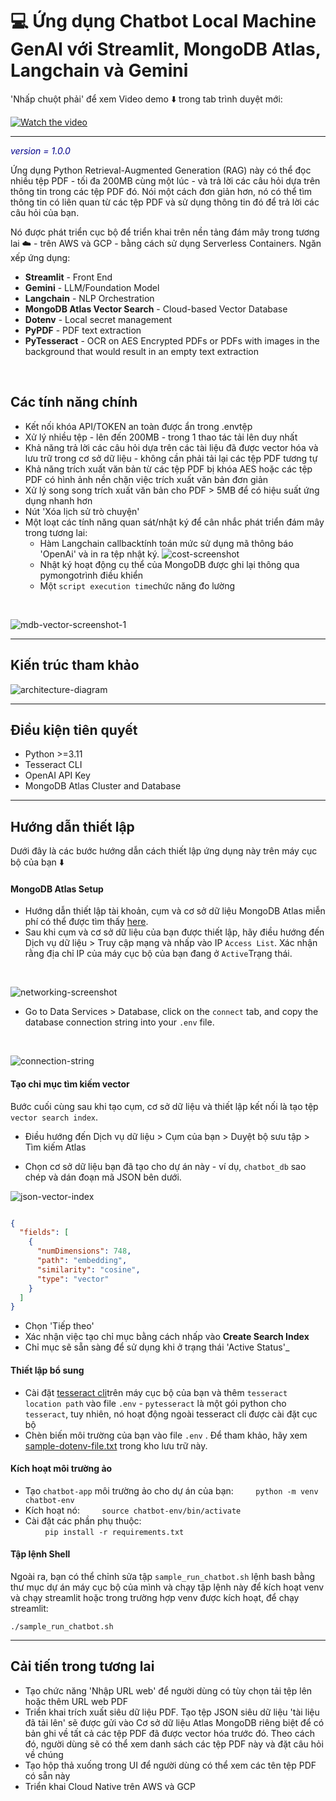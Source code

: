 # 💻 Ứng dụng Chatbot Local Machine GenAI với Streamlit, MongoDB Atlas, Langchain và Gemini

'Nhấp chuột phải' để xem Video demo ⬇️ trong tab trình duyệt mới:

<!-- markdownlint-disable-next-line MD033 -->
<a href="https://youtu.be/E0RpmGbmKEg" target="_blank">
<!-- markdownlint-disable-next-line MD033 -->
  <img src="https://img.youtube.com/vi/E0RpmGbmKEg/0.jpg" alt="Watch the video">
</a>

---
<!-- markdownlint-disable-next-line MD033 -->
<span style="color:darkblue">_version = 1.0.0_</span>
<!-- markdownlint-enable MD033 -->

Ứng dụng Python Retrieval-Augmented Generation (RAG) này có thể đọc nhiều tệp PDF - tối đa 200MB cùng một lúc - và trả lời các câu hỏi dựa trên thông tin trong các tệp PDF đó. Nói một cách đơn giản hơn, nó có thể tìm thông tin có liên quan từ các tệp PDF và sử dụng thông tin đó để trả lời các câu hỏi của bạn.

Nó được phát triển cục bộ để triển khai trên nền tảng đám mây trong tương lai ☁️ - trên AWS và GCP - bằng cách sử dụng Serverless Containers. Ngăn xếp ứng dụng:
* **Streamlit** - Front End
* **Gemini** - LLM/Foundation Model
* **Langchain** - NLP Orchestration
* **MongoDB Atlas Vector Search** - Cloud-based Vector Database
* **Dotenv** - Local secret management
* **PyPDF** - PDF text extraction
* **PyTesseract** - OCR on AES Encrypted PDFs or PDFs with images in the background that would result in an empty text extraction
</br>

## Các tính năng chính

* Kết nối khóa API/TOKEN an toàn được ẩn trong .envtệp
* Xử lý nhiều tệp - lên đến 200MB - trong 1 thao tác tải lên duy nhất
* Khả năng trả lời các câu hỏi dựa trên các tài liệu đã được vector hóa và lưu trữ trong cơ sở dữ liệu - không cần phải tải lại các tệp PDF tương tự
* Khả năng trích xuất văn bản từ các tệp PDF bị khóa AES hoặc các tệp PDF có hình ảnh nền chặn việc trích xuất văn bản đơn giản
* Xử lý song song trích xuất văn bản cho PDF > 5MB để có hiệu suất ứng dụng nhanh hơn
* Nút 'Xóa lịch sử trò chuyện'
* Một loạt các tính năng quan sát/nhật ký để cân nhắc phát triển đám mây trong tương lai:
    * Hàm Langchain callbacktính toán mức sử dụng mã thông báo 'OpenAi' và in ra tệp nhật ký.
  ![cost-screenshot](images/openai-token-usage-mdb-logs-screenshot.png) 
  * Nhật ký hoạt động cụ thể của MongoDB được ghi lại thông qua pymongotrình điều khiển
  * Một `script execution time`chức năng đo lường

</br>

![mdb-vector-screenshot-1](images/mdb-compass-screenshot-1.png)

---

## Kiến trúc tham khảo

![architecture-diagram](images/local-rag-mdb-diagram.png)

---

## Điều kiện tiên quyết

* Python >=3.11
* Tesseract CLI
* OpenAI API Key
* MongoDB Atlas Cluster and Database

---

## Hướng dẫn thiết lập

Dưới đây là các bước hướng dẫn cách thiết lập ứng dụng này trên máy cục bộ của bạn ⬇️

#### MongoDB Atlas Setup

* Hướng dẫn thiết lập tài khoản, cụm và cơ sở dữ liệu MongoDB Atlas miễn phí có thể được tìm thấy [here](https://www.mongodb.com/docs/atlas/getting-started/).
* Sau khi cụm và cơ sở dữ liệu của bạn được thiết lập, hãy điều hướng đến Dịch vụ dữ liệu > Truy cập mạng và nhấp vào IP `Access List`. Xác nhận rằng địa chỉ IP của máy cục bộ của bạn đang ở `Active`Trạng thái.
 </br>
  
![networking-screenshot](images/mdb-networking-screenshot.png)
</br>

* Go to Data Services > Database, click on the `connect` tab, and copy the database connection string into your `.env` file.

</br>

![connection-string](images/mdb-connection-screenshot.png)
</br>

#### Tạo chỉ mục tìm kiếm vector

Bước cuối cùng sau khi tạo cụm, cơ sở dữ liệu và thiết lập kết nối là tạo tệp `vector search index`.

* Điều hướng đến Dịch vụ dữ liệu > Cụm của bạn > Duyệt bộ sưu tập > Tìm kiếm Atlas

* Chọn cơ sở dữ liệu bạn đã tạo cho dự án này - ví dụ, `chatbot_db`  sao chép và dán đoạn mã JSON bên dưới.

![json-vector-index](images/mdb-index-json-screenshot.png)

```json

{
  "fields": [
    {
      "numDimensions": 748,
      "path": "embedding",
      "similarity": "cosine",
      "type": "vector"
    }
  ]
}

```

* Chọn 'Tiếp theo'
* Xác nhận việc tạo chỉ mục bằng cách nhấp vào **Create Search Index**
* Chỉ mục sẽ sẵn sàng để sử dụng khi ở trạng thái 'Active Status'_

#### Thiết lập bổ sung

* Cài đặt [tesseract cli](https://tesseract-ocr.github.io/tessdoc/Command-Line-Usage.html)trên máy cục bộ của bạn và thêm `tesseract location path` vào file `.env` - `pytesseract` là một gói python cho `tesseract`, tuy nhiên, nó hoạt động ngoài tesseract cli được cài đặt cục bộ
* Chèn biến môi trường của bạn vào file `.env` . Để tham khảo, hãy xem [sample-dotenv-file.txt](sample-dotenv-file.txt) trong kho lưu trữ này.

#### Kích hoạt môi trường ảo

* Tạo `chatbot-app` môi trường ảo cho dự án của bạn: 
&nbsp;&nbsp;&nbsp;&nbsp;&nbsp;&nbsp;&nbsp;&nbsp;`python -m venv chatbot-env`
* Kích hoạt nó: 
&nbsp;&nbsp;&nbsp;&nbsp;&nbsp;&nbsp;&nbsp;&nbsp;`source chatbot-env/bin/activate`
* Cài đặt các phần phụ thuộc:  
&nbsp;&nbsp;&nbsp;&nbsp;&nbsp;&nbsp;&nbsp;&nbsp;`pip install -r requirements.txt`  

#### Tập lệnh Shell

Ngoài ra, bạn có thể chỉnh sửa tập `sample_run_chatbot.sh` lệnh bash bằng thư mục dự án máy cục bộ của mình và chạy tập lệnh này để kích hoạt venv và chạy streamlit hoặc trong trường hợp venv được kích hoạt, để chạy streamlit:

`./sample_run_chatbot.sh`

---

## Cải tiến trong tương lai

* Tạo chức năng 'Nhập URL web' để người dùng có tùy chọn tải tệp lên hoặc thêm URL web PDF
* Triển khai trích xuất siêu dữ liệu PDF. Tạo tệp JSON siêu dữ liệu 'tài liệu đã tải lên' sẽ được gửi vào Cơ sở dữ liệu Atlas MongoDB riêng biệt để có bản ghi về tất cả các tệp PDF đã được vector hóa trước đó. Theo cách đó, người dùng sẽ có thể xem danh sách các tệp PDF này và đặt câu hỏi về chúng
* Tạo hộp thả xuống trong UI để người dùng có thể xem các tên tệp PDF có sẵn này
* Triển khai Cloud Native trên AWS và GCP